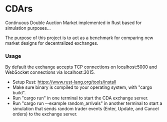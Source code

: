 # CDArs
Continuous Double Auction Market implemented in Rust based for simulation purposes...

The purpose of this project is to act as a benchmark for comparing new market designs for decentralized exchanges. 

### Usage
By default the exchange accepts TCP connections on localhost:5000 and WebSocket connections via localhost:3015.
- Setup Rust: <https://www.rust-lang.org/tools/install>
- Make sure binary is compiled to your operating system, with "cargo build".
- Run "cargo run" in one terminal to start the CDA exchange server.
- Run "cargo run --example random_arrivals" in another terminal to start a simulation that sends random trader events (Enter, Update, and Cancel orders) to the exchange server. 

